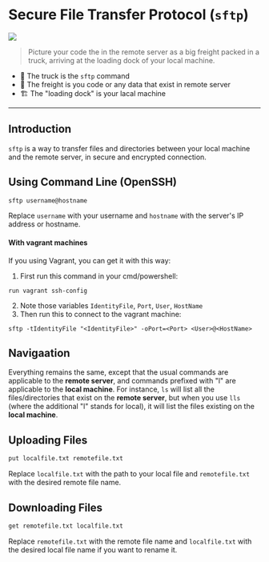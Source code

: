 # Secure File Transfer Protocol (`sftp`)
![](https://media.tenor.com/w1zY5ak1IpUAAAAC/phineas-ferb.gif)

> Picture your code the in the remote server as a big freight packed in a truck, arriving at the loading dock of your local machine.
* 🚚 The truck is the `sftp` command
* 🛒 The freight is you code or any data that exist in remote server
* 🏗️ The "loading dock" is your lacal machine

---
## Introduction
`sftp` is a way to transfer files and directories between your local machine and the remote server, in secure and encrypted connection. 

## Using Command Line (OpenSSH)

```bash
sftp username@hostname
```
Replace `username` with your username and `hostname` with the server's IP address or hostname.
#### With vagrant machines
If you using Vagrant, you can get it with this way:
1. First run this command in your cmd/powershell:
```shell
run vagrant ssh-config
```
2. Note those variables `IdentityFile`, `Port`, `User`, `HostName`
3. Then run this to connect to the vagrant machine:
```shell
sftp -tIdentityFile "<IdentityFile>" -oPort=<Port> <User>@<HostName>
```
## Navigaation
Everything remains the same, except that the usual commands are applicable to the **remote server**, and commands prefixed with "l" are applicable to the **local machine**. For instance, `ls` will list all the files/directories that exist on the **remote server**, but when you use `lls` (where the additional "l" stands for local), it will list the files existing on the **local machine**.

## Uploading Files

```bash
put localfile.txt remotefile.txt
```

Replace `localfile.txt` with the path to your local file and `remotefile.txt` with the desired remote file name.
## Downloading Files

```bash
get remotefile.txt localfile.txt
```
Replace `remotefile.txt` with the remote file name and `localfile.txt` with the desired local file name if you want to rename it.

